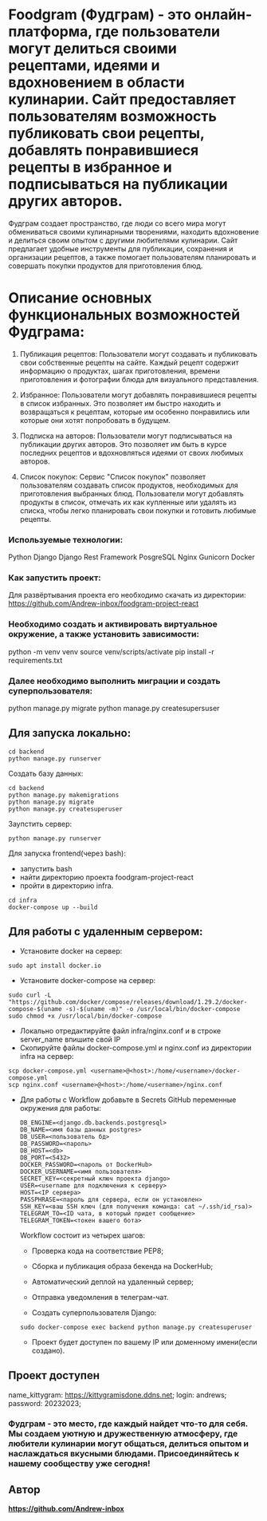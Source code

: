 # Foodgram (Фудграм) - это онлайн-платформа, где пользователи могут делиться своими рецептами, идеями и вдохновением в области кулинарии. Сайт предоставляет пользователям возможность публиковать свои рецепты, добавлять понравившиеся рецепты в избранное и подписываться на публикации других авторов.

Фудграм создает пространство, где люди со всего мира могут обмениваться своими кулинарными творениями, находить вдохновение и делиться своим опытом с другими любителями кулинарии. Сайт предлагает удобные инструменты для публикации, сохранения и организации рецептов, а также помогает пользователям планировать и совершать покупки продуктов для приготовления блюд.

# Описание основных функциональных возможностей Фудграма:

1. Публикация рецептов: Пользователи могут создавать и публиковать свои собственные рецепты на сайте. Каждый рецепт содержит информацию о продуктах, шагах приготовления, времени приготовления и фотографии блюда для визуального представления.

2. Избранное: Пользователи могут добавлять понравившиеся рецепты в список избранных. Это позволяет им быстро находить и возвращаться к рецептам, которые им особенно понравились или которые они хотят попробовать в будущем.

3. Подписка на авторов: Пользователи могут подписываться на публикации других авторов. Это позволяет им быть в курсе последних рецептов и вдохновляться идеями от своих любимых авторов.

4. Список покупок: Сервис "Список покупок" позволяет пользователям создавать список продуктов, необходимых для приготовления выбранных блюд. Пользователи могут добавлять продукты в список, отмечать их как купленные или удалять из списка, чтобы легко планировать свои покупки и готовить любимые рецепты.

### Используемые технологии:
Python
Django
Django Rest Framework
PosgreSQL
Nginx
Gunicorn
Docker

### Как запустить проект:
Для развёртывания проекта его необходимо скачать из директории:
https://github.com/Andrew-inbox/foodgram-project-react

### Необходимо создать и активировать виртуальное окружение, а также установить зависимости:
python -m venv venv
source venv/scripts/activate
pip install -r requirements.txt

### Далее необходимо выполнить миграции и создать суперпользователя:
python manage.py migrate
python manage.py createsupersuser

## Для запуска локально:
```
cd backend
python manage.py runserver
```

Создать базу данных:
```
cd backend
python manage.py makemigrations
python manage.py migrate
python manage.py createsuperuser
```

Заупстить сервер:
```
python manage.py runserver
```

Для запуска frontend(через bash):
- запустить bash
- найти директорию проекта foodgram-project-react
- пройти в директорию infra.
```
cd infra
docker-compose up --build
```

## Для работы с удаленным сервером:
* Установите docker на сервер:
```
sudo apt install docker.io 
```
* Установите docker-compose на сервер:
```
sudo curl -L "https://github.com/docker/compose/releases/download/1.29.2/docker-compose-$(uname -s)-$(uname -m)" -o /usr/local/bin/docker-compose
sudo chmod +x /usr/local/bin/docker-compose
```
* Локально отредактируйте файл infra/nginx.conf и в строке server_name впишите свой IP
* Скопируйте файлы docker-compose.yml и nginx.conf из директории infra на сервер:
```
scp docker-compose.yml <username>@<host>:/home/<username>/docker-compose.yml
scp nginx.conf <username>@<host>:/home/<username>/nginx.conf
```
* Для работы с Workflow добавьте в Secrets GitHub переменные окружения для работы:
    ```
    DB_ENGINE=<django.db.backends.postgresql>
    DB_NAME=<имя базы данных postgres>
    DB_USER=<пользователь бд>
    DB_PASSWORD=<пароль>
    DB_HOST=<db>
    DB_PORT=<5432>
    DOCKER_PASSWORD=<пароль от DockerHub>
    DOCKER_USERNAME=<имя пользователя>
    SECRET_KEY=<секретный ключ проекта django>
    USER=<username для подключения к серверу>
    HOST=<IP сервера>
    PASSPHRASE=<пароль для сервера, если он установлен>
    SSH_KEY=<ваш SSH ключ (для получения команда: cat ~/.ssh/id_rsa)>
    TELEGRAM_TO=<ID чата, в который придет сообщение>
    TELEGRAM_TOKEN=<токен вашего бота>
    ```
    Workflow состоит из четырех шагов:
     - Проверка кода на соответствие PEP8;
     - Сборка и публикация образа бекенда на DockerHub;
     - Автоматический деплой на удаленный сервер;
     - Отправка уведомления в телеграм-чат.  
  
    - Создать суперпользователя Django:
    ```
    sudo docker-compose exec backend python manage.py createsuperuser
    ```
    - Проект будет доступен по вашему IP или доменному имени(если создано).

## Проект доступен
name_kittygram: https://kittygramisdone.ddns.net;
login: andrews;
password: 20232023;

### Фудграм - это место, где каждый найдет что-то для себя. Мы создаем уютную и дружественную атмосферу, где любители кулинарии могут общаться, делиться опытом и наслаждаться вкусными блюдами. Присоединяйтесь к нашему сообществу уже сегодня!

## Автор
 **https://github.com/Andrew-inbox**